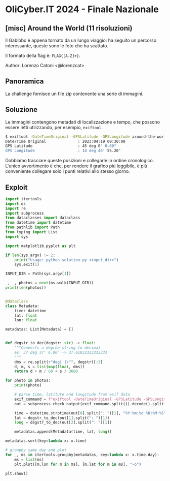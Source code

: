 # OliCyber.IT 2024 - Finale Nazionale

## [misc] Around the World (11 risoluzioni)

Il Gabibbo è appena tornato da un lungo viaggio: ha seguito un percorso interessante, queste sono le foto che ha scattato.

Il formato della flag è: `FLAG{[A-Z]+}`.

Author: Lorenzo Catoni <@lorenzcat>

## Panoramica

La challenge fornisce un file zip contenente una serie di immagini.

## Soluzione

Le immagini contengono metadati di localizzazione e tempo, che possono essere letti utilizzando, per esempio, `exiftool`.

```bash
$ exiftool -DateTimeOriginal -GPSLatitude -GPSLongitude around-the-world/02dc17ab.jpg
Date/Time Original              : 2023:04:19 09:30:00
GPS Latitude                    : 45 deg 0' 0.00"
GPS Longitude                   : 14 deg 46' 55.20"
```

Dobbiamo tracciare queste posizioni e collegarle in ordine cronologico. L'unico avvertimento è che, per rendere il grafico più leggibile, è più conveniente collegare solo i punti relativi allo stesso giorno.

## Exploit

```py
import itertools
import os
import re
import subprocess
from dataclasses import dataclass
from datetime import datetime
from pathlib import Path
from typing import List
import sys

import matplotlib.pyplot as plt

if len(sys.argv) != 2:
	print("Usage: python solution.py <input_dir>")
	sys.exit(1)

INPUT_DIR = Path(sys.argv[1])

_, _, photos = next(os.walk(INPUT_DIR))
print(len(photos))


@dataclass
class Metadata:
    time: datetime
    lat: float
    lon: float

metadatas: List[Metadata] = []


def degstr_to_dec(degstr: str) -> float:
    """Converts a degree string to decimal
    es. 37 deg 37' 6.00" -> 37.61833333333333
    """
    dms = re.split(r"deg|'|\"", degstr)[:3]
    d, m, s = list(map(float, dms))
    return d + m / 60 + s / 3600

for photo in photos:
    print(photo)

	# parse time, latitute and longitude from exif data
    exif_command = f"exiftool -DateTimeOriginal -GPSLatitude -GPSLongitude {INPUT_DIR / photo}"
    out = subprocess.check_output(exif_command.split()).decode().split("\n")

    time = datetime.strptime(out[0].split(": ")[1], "%Y:%m:%d %H:%M:%S")
    lat = degstr_to_dec(out[1].split(": ")[1])
    long = degstr_to_dec(out[2].split(": ")[1])

    metadatas.append(Metadata(time, lat, long))

metadatas.sort(key=lambda x: x.time)

# groupby same day and plot
for _, ms in itertools.groupby(metadatas, key=lambda x: x.time.day):
    ms = list(ms)
    plt.plot([m.lon for m in ms], [m.lat for m in ms], "-o")

plt.show()
```